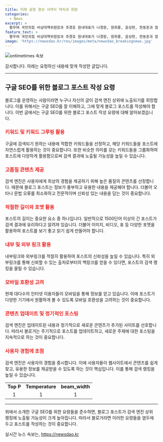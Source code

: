 ```yaml
---
title: 미래 공정 경선 서약식 약속과 희망
categories:
  - News
excerpt: >
  황우여 국민의힘 비상대책위원장과 추경호 원내대표가 나경원, 원희룡, 윤상현, 한동훈과 함께 미래를 위한 약속, 공정 경선 서약식에서 모습을 보였다. (150자)
feature_text: >
  황우여 국민의힘 비상대책위원장과 추경호 원내대표가 나경원, 원희룡, 윤상현, 한동훈과 함께 미래를 위한 약속, 공정 경선 서약식에서 모습을 보였다. (150자)
image: 'https://newsdao.kr/res/images/meta/newsdao_breakingnews.jpg'
---
```


<p><img src="https://newsdao.kr/res/images/meta/newsdao_breakingnews.jpg" alt="ontimetimes 속보" /></p>

<p>감사합니다. 아래는 요청하신 내용에 맞게 작성한 글입니다.</p>

<hr />

<h2 data-ke-size="size26">구글 SEO를 위한 블로그 포스트 작성 요령</h2>

<p data-ke-size="size16">블로그를 운영하는 사람이라면 누구나 자신의 글이 검색 엔진 상위에 노출되기를 희망합니다. 이를 위해서는 구글 SEO를 잘 이해하고, 그에 맞게 블로그 포스트를 작성해야 합니다. 이번 글에서는 구글 SEO를 위한 블로그 포스트 작성 요령에 대해 알아보겠습니다.</p>

<h3><b><span style="color: #ee2323;">키워드 및 키워드 그루핑 활용</span></b></h3>

<p data-ke-size="size16">구글에 검색되기 원하는 내용에 적합한 키워드들을 선정하고, 해당 키워드들을 포스트에 자연스럽게 활용하는 것이 중요합니다. 또한 비슷한 의미를 갖는 키워드들을 그룹화하여 포스트에 다양하게 활용함으로써 검색 결과에 노출될 가능성을 높일 수 있습니다.</p>

<h3><b><span style="color: #ee2323;">고품질 콘텐츠 제공</span></b></h3>

<p data-ke-size="size16">검색 엔진은 사용자에게 최상의 경험을 제공하기 위해 높은 품질의 콘텐츠를 선정합니다. 때문에 블로그 포스트는 정보가 풍부하고 유용한 내용을 제공해야 합니다. 더불어 오타나 문법 오류를 최소화하고 전문적이며 신뢰성 있는 내용을 담는 것이 중요합니다.</p>

<h3><b><span style="color: #ee2323;">적절한 길이와 포맷 활용</span></b></h3>

<p data-ke-size="size16">포스트의 길이는 중요한 요소 중 하나입니다. 일반적으로 1500단어 이상의 긴 포스트가 검색 결과에 유리하다고 알려져 있습니다. 더불어 이미지, 비디오, 표 등 다양한 포맷을 활용하여 포스트를 보기 좋고 읽기 쉽게 만들어야 합니다.</p>

<h3><b><span style="color: #ee2323;">내부 및 외부 링크 활용</span></b></h3>

<p data-ke-size="size16">내부링크와 외부링크를 적절히 활용하여 포스트의 신뢰성을 높일 수 있습니다. 특히 외부링크를 통해 신뢰할 수 있는 출처로부터의 백링크를 얻을 수 있다면, 포스트의 검색 랭킹을 올릴 수 있습니다.</p>

<h3><b><span style="color: #ee2323;">모바일 호환성 고려</span></b></h3>

<p data-ke-size="size16">현재 대다수의 인터넷 이용자들이 모바일을 통해 정보를 얻고 있습니다. 이에 포스트가 다양한 기기에서 원활하게 볼 수 있도록 모바일 호환성을 고려하는 것이 중요합니다.</p>

<h3><b><span style="color: #ee2323;">콘텐츠 업데이트 및 정기적인 포스팅</span></b></h3>

<p data-ke-size="size16">검색 엔진은 업데이트된 내용과 정기적으로 새로운 콘텐츠가 추가된 사이트를 선호합니다. 따라서 블로거는 주기적으로 포스트를 업데이트하고, 새로운 주제에 대한 포스팅을 지속적으로 하는 것이 중요합니다.</p>

<h3><b><span style="color: #ee2323;">사용자 경험에 초점</span></b></h3>

<p data-ke-size="size16">검색 엔진은 사용자의 경험을 중시합니다. 이에 사용자들이 웹사이트에서 콘텐츠를 쉽게 찾고, 유용한 정보를 제공받을 수 있도록 하는 것이 핵심입니다. 이를 통해 검색 랭킹을 높일 수 있습니다.</p>

<table>
  <tbody>
    <tr>
      <td style="text-align: center; height: 17px;"><b>Top P</b></td>
      <td style="text-align: center; height: 17px;"><b>Temperature</b></td>
      <td style="text-align: center; height: 17px;"><b>beam_width</b></td>
    </tr>
    <tr>
      <td style="text-align: center; height: 17px;">1</td>
      <td style="text-align: center; height: 17px;">1</td>
      <td style="text-align: center; height: 17px;">1</td>
    </tr>
  </tbody>
</table>

<hr>

<p data-ke-size="size16">위에서 소개한 구글 SEO를 위한 요령들을 준수하면, 블로그 포스트가 검색 엔진 상위 랭킹에 노출될 가능성이 크게 높아집니다. 따라서 블로거라면 이러한 요령들을 염두에 두고 포스트를 작성하는 것이 중요합니다.</p>
실시간 뉴스 속보는, <a href="https://newsdao.kr" rel="dofollow">https://newsdao.kr</a>


